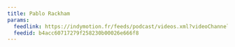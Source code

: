 ```yaml
---
title: Pablo Rackham
params:
  feedlink: https://indymotion.fr/feeds/podcast/videos.xml?videoChannelId=9496
  feedid: b4acc60717279f258230b00026e666f8
---
```

